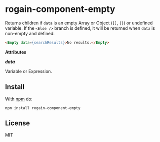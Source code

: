# rogain-component-empty

Returns children if `data` is an empty Array or Object (`[]`, `{}`) or undefined variable.  If the `<Else />` branch is defined, it will be returned when `data` is non-empty and defined.

```html
<Empty data={searchResults}>No results.</Empty>
```

__Attributes__

___data___

Variable or Expression.

## Install 

With [npm](https://www.npmjs.com) do:

```
npm install rogain-component-empty
```

## License

MIT